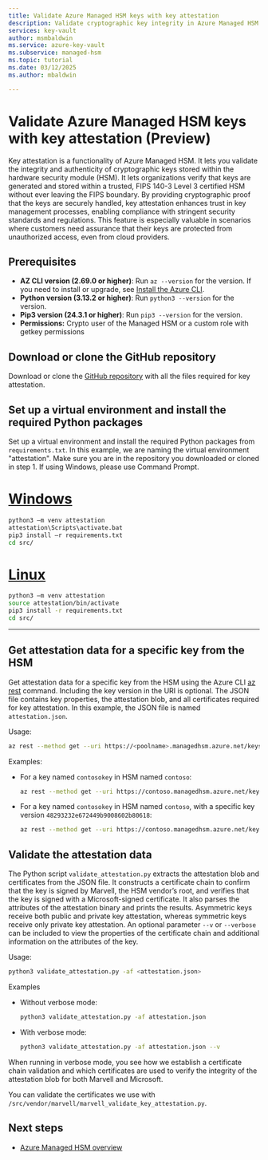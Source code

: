 ```yaml
---
title: Validate Azure Managed HSM keys with key attestation
description: Validate cryptographic key integrity in Azure Managed HSM with key attestation, ensuring compliance and protection against unauthorized access.
services: key-vault
author: msmbaldwin
ms.service: azure-key-vault
ms.subservice: managed-hsm
ms.topic: tutorial
ms.date: 03/12/2025
ms.author: mbaldwin

---
```


# Validate Azure Managed HSM keys with key attestation (Preview)

Key attestation is a functionality of Azure Managed HSM. It lets you validate the integrity and authenticity of cryptographic keys stored within the hardware security module (HSM). It lets organizations verify that keys are generated and stored within a trusted, FIPS 140-3 Level 3 certified HSM without ever leaving the FIPS boundary. By providing cryptographic proof that the keys are securely handled, key attestation enhances trust in key management processes, enabling compliance with stringent security standards and regulations. This feature is especially valuable in scenarios where customers need assurance that their keys are protected from unauthorized access, even from cloud providers.

## Prerequisites

- **AZ CLI version (2.69.0 or higher)**: Run `az --version` for the version. If you need to install or upgrade, see [Install the Azure CLI](/cli/azure/install-azure-cli).
- **Python version (3.13.2 or higher)**: Run `python3 --version` for the version.
- **Pip3 version (24.3.1 or higher)**: Run `pip3 --version` for the version.
- **Permissions:** Crypto user of the Managed HSM or a custom role with getkey permissions

## Download or clone the GitHub repository

Download or clone the [GitHub repository](https://github.com/Azure/azure-managed-hsm-key-attestation) with all the files required for key attestation.

## Set up a virtual environment and install the required Python packages

Set up a virtual environment and install the required Python packages from `requirements.txt`. In this example, we are naming the virtual environment "attestation". Make sure you are in the repository you downloaded or cloned in step 1. If using Windows, please use Command Prompt.

# [Windows](#tab/windows)

```sh
python3 –m venv attestation
attestation\Scripts\activate.bat
pip3 install –r requirements.txt
cd src/
```

# [Linux](#tab/linux)

```sh
python3 –m venv attestation
source attestation/bin/activate 
pip3 install -r requirements.txt
cd src/
```

---

## Get attestation data for a specific key from the HSM

Get attestation data for a specific key from the HSM using the Azure CLI [az rest](/cli/azure/reference-index#az-rest) command. Including the key version in the URI is optional. The JSON file contains key properties, the attestation blob, and all certificates required for key attestation. In this example, the JSON file is named `attestation.json`.

Usage:

```sh
az rest --method get --uri https://<poolname>.managedhsm.azure.net/keys/<keyname>/<keyversion>/attestation?api-version=7.6-preview.1 --resource https://managedhsm.azure.net > <filename>.json
```

Examples:

- For a key named `contosokey` in HSM named `contoso`:

    ```sh
    az rest --method get --uri https://contoso.managedhsm.azure.net/keys/contosokey/attestation?api-version=7.6-preview.1 --resource https://managedhsm.azure.net > attestation.json
    ```

- For a key named `contosokey` in HSM named `contoso`, with a specific key version `48293232e672449b9008602b80618`:

    ```sh
    az rest --method get --uri https://contoso.managedhsm.azure.net/keys/contosokey/48293232e672449b9008602b80618/attestation?api-version=7.6-preview.1 --resource https://managedhsm.azure.net > attestation.json
    ```

## Validate the attestation data

The Python script `validate_attestation.py` extracts the attestation blob and certificates from the JSON file. It constructs a certificate chain to confirm that the key is signed by Marvell, the HSM vendor’s root, and verifies that the key is signed with a Microsoft-signed certificate. It also parses the attributes of the attestation binary and prints the results. Asymmetric keys receive both public and private key attestation, whereas symmetric keys receive only private key attestation. An optional parameter `--v` or `--verbose` can be included to view the properties of the certificate chain and additional information on the attributes of the key.

Usage:

```sh
python3 validate_attestation.py -af <attestation.json>
```

Examples

- Without verbose mode:

    ```sh
    python3 validate_attestation.py -af attestation.json
    ```

- With verbose mode:

    ```sh
    python3 validate_attestation.py -af attestation.json --v
    ```

When running in verbose mode, you see how we establish a certificate chain validation and which certificates are used to verify the integrity of the attestation blob for both Marvell and Microsoft. 

You can validate the certificates we use with `/src/vendor/marvell/marvell_validate_key_attestation.py`.

## Next steps

- [Azure Managed HSM overview](overview.md)

